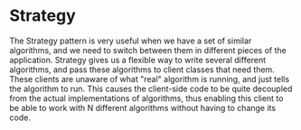 # Strategy

The Strategy pattern is very useful when we have a set of similar algorithms, and we need to switch between them in different pieces of the application. Strategy gives us a flexible way to write several different algorithms, and pass these algorithms to client classes that need them. These clients are unaware of what "real" algorithm is running, and just tells the algorithm to run. This causes the client-side code to be quite decoupled from the actual implementations of algorithms, thus enabling this client to be able to work with N different algorithms without having to change its code.
